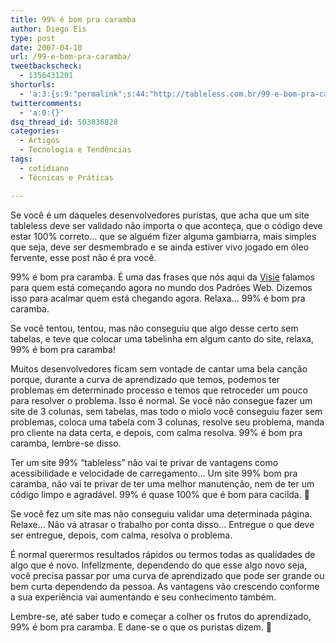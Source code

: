 ```yaml
---
title: 99% é bom pra caramba
author: Diego Eis
type: post
date: 2007-04-10
url: /99-e-bom-pra-caramba/
tweetbackscheck:
  - 1356431201
shorturls:
  - 'a:3:{s:9:"permalink";s:44:"http://tableless.com.br/99-e-bom-pra-caramba";s:7:"tinyurl";s:26:"http://tinyurl.com/3wtyf7m";s:4:"isgd";s:19:"http://is.gd/LelVDx";}'
twittercomments:
  - 'a:0:{}'
dsq_thread_id: 503036828
categories:
  - Artigos
  - Tecnologia e Tendências
tags:
  - cotidiano
  - Técnicas e Práticas

---
```

Se você é um daqueles desenvolvedores puristas, que acha que um site tableless deve ser validado não importa o que aconteça, que o código deve estar 100% correto&#8230; que se alguém fizer alguma gambiarra, mais simples que seja, deve ser desmembrado e se ainda estiver vivo jogado em óleo fervente, esse post não é pra você.

99% é bom pra caramba. É uma das frases que nós aqui da [Visie][1] falamos para quem está começando agora no mundo dos Padrões Web. Dizemos isso para acalmar quem está chegando agora. Relaxa&#8230; 99% é bom pra caramba.
  
Se você tentou, tentou, mas não conseguiu que algo desse certo sem tabelas, e teve que colocar uma tabelinha em algum canto do site, relaxa, 99% é bom pra caramba!

Muitos desenvolvedores ficam sem vontade de cantar uma bela canção porque, durante a curva de aprendizado que temos, podemos ter problemas em determinado processo e temos que retroceder um pouco para resolver o problema. Isso é normal. Se você não consegue fazer um site de 3 colunas, sem tabelas, mas todo o miolo você conseguiu fazer sem problemas, coloca uma tabela com 3 colunas, resolve seu problema, manda pro cliente na data certa, e depois, com calma resolva. 99% é bom pra caramba, lembre-se disso.

Ter um site 99% &#8220;tableless&#8221; não vai te privar de vantagens como acessibilidade e velocidade de carregamento&#8230; Um site 99% bom pra caramba, não vai te privar de ter uma melhor manutenção, nem de ter um código limpo e agradável. 99% é quase 100% que é bom para cacilda. 🙂

Se você fez um site mas não conseguiu validar uma determinada página. Relaxe&#8230; Não vá atrasar o trabalho por conta disso&#8230; Entregue o que deve ser entregue, depois, com calma, resolva o problema.

É normal querermos resultados rápidos ou termos todas as qualidades de algo que é novo. Infelizmente, dependendo do que esse algo novo seja, você precisa passar por uma curva de aprendizado que pode ser grande ou bem curta dependendo da pessoa. As vantagens vão crescendo conforme a sua experiência vai aumentando e seu conhecimento também.

Lembre-se, até saber tudo e começar a colher os frutos do aprendizado, 99% é bom pra caramba. E dane-se o que os puristas dizem. 🙂

 [1]: http://visie.com.br/